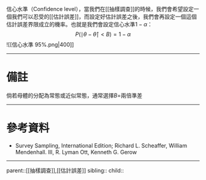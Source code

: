 信心水準（Confidence level），當我們在[[抽樣調查]]的時候，我們會希望設定一個我們可以忍受的[[估計誤差]]，而設定好估計誤差之後，我們會再設定一個這個估計誤差界限成立的機率。也就是我們會設定信心水準$1-\alpha$：
$$
P(\mid\theta-\hat{\theta}\mid<B)=1-\alpha
$$
![[信心水準 95%.png|400]]

- - -
# 備註
倘若母體的分配為常態或近似常態，通常選擇$B=$兩倍準差
- - -
# 參考資料
- Survey Sampling, International Edition; Richard L. Scheaffer, William Mendenhall. III, R. Lyman Ott, Kenneth G. Gerow
- - -
parent::[[抽樣調查]],[[估計誤差]]
sibling::
child::